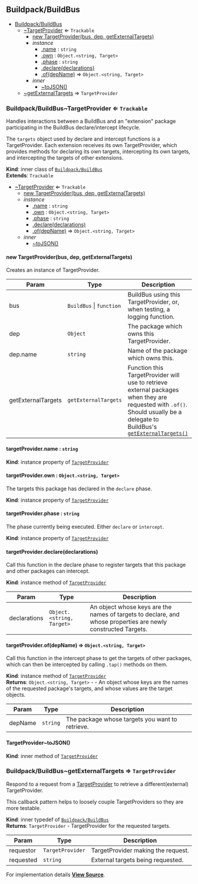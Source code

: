 <a name="module_Buildpack/BuildBus" id="module_Buildpack/BuildBus"></a>

## Buildpack/BuildBus

- [Buildpack/BuildBus](#module_Buildpack/BuildBus)
  - [~TargetProvider](#module_Buildpack/BuildBus..TargetProvider) ⇐ `Trackable`
    - [new TargetProvider(bus, dep, getExternalTargets)](#new_module_Buildpack/BuildBus..TargetProvider_new)
    - _instance_
      - [.name](#module_Buildpack/BuildBus..TargetProvider+name) : `string`
      - [.own](#module_Buildpack/BuildBus..TargetProvider+own) : `Object.<string, Target>`
      - [.phase](#module_Buildpack/BuildBus..TargetProvider+phase) : `string`
      - [.declare(declarations)](#module_Buildpack/BuildBus..TargetProvider+declare)
      - [.of(depName)](#module_Buildpack/BuildBus..TargetProvider+of) ⇒ `Object.<string, Target>`
    - _inner_
      - [~toJSON()](#module_Buildpack/BuildBus..TargetProvider..toJSON)
  - [~getExternalTargets](#module_Buildpack/BuildBus..getExternalTargets) ⇒ `TargetProvider`

<a name="module_Buildpack/BuildBus..TargetProvider" id="module_Buildpack/BuildBus..TargetProvider"></a>

### Buildpack/BuildBus~TargetProvider ⇐ `Trackable`

Handles interactions between a BuildBus and an "extension" package
participating in the BuildBus declare/intercept lifecycle.

The `targets` object used by declare and intercept functions is a TargetProvider.
Each extension receives its own TargetProvider, which provides methods for
declaring its own targets, intercepting its own targets, and intercepting the
targets of other extensions.

**Kind**: inner class of [`Buildpack/BuildBus`](#module_Buildpack/BuildBus)  
**Extends**: `Trackable`

- [~TargetProvider](#module_Buildpack/BuildBus..TargetProvider) ⇐ `Trackable`
  - [new TargetProvider(bus, dep, getExternalTargets)](#new_module_Buildpack/BuildBus..TargetProvider_new)
  - _instance_
    - [.name](#module_Buildpack/BuildBus..TargetProvider+name) : `string`
    - [.own](#module_Buildpack/BuildBus..TargetProvider+own) : `Object.<string, Target>`
    - [.phase](#module_Buildpack/BuildBus..TargetProvider+phase) : `string`
    - [.declare(declarations)](#module_Buildpack/BuildBus..TargetProvider+declare)
    - [.of(depName)](#module_Buildpack/BuildBus..TargetProvider+of) ⇒ `Object.<string, Target>`
  - _inner_
    - [~toJSON()](#module_Buildpack/BuildBus..TargetProvider..toJSON)

<a name="new_module_Buildpack/BuildBus..TargetProvider_new" id="new_module_Buildpack/BuildBus..TargetProvider_new"></a>

#### new TargetProvider(bus, dep, getExternalTargets)

Creates an instance of TargetProvider.

| Param              | Type                     | Description                                                                                                                                                                                                                                                                                             |
| ------------------ | ------------------------ | ------------------------------------------------------------------------------------------------------------------------------------------------------------------------------------------------------------------------------------------------------------------------------------------------------- |
| bus                | `BuildBus` \| `function` | BuildBus using this TargetProvider, or, when testing, a logging function.                                                                                                                                                                                                                               |
| dep                | `Object`                 | The package which owns this TargetProvider.                                                                                                                                                                                                                                                             |
| dep.name           | `string`                 | Name of the package which owns this.                                                                                                                                                                                                                                                                    |
| getExternalTargets | `getExternalTargets`     | Function this TargetProvider will use to retrieve external packages when they are requested with `.of()`. Should usually be a delegate to BuildBus's [`getExternalTargets()`](http://pwastudio.io/pwa-buildpack/reference/buildbus/targetprovider/#buildpackbuildbusgetexternaltargets--targetprovider) |

<a name="module_Buildpack/BuildBus..TargetProvider+name" id="module_Buildpack/BuildBus..TargetProvider+name"></a>

#### targetProvider.name : `string`

**Kind**: instance property of [`TargetProvider`](#module_Buildpack/BuildBus..TargetProvider)  
<a name="module_Buildpack/BuildBus..TargetProvider+own" id="module_Buildpack/BuildBus..TargetProvider+own"></a>

#### targetProvider.own : `Object.<string, Target>`

The targets this package has declared in the `declare` phase.

**Kind**: instance property of [`TargetProvider`](#module_Buildpack/BuildBus..TargetProvider)  
<a name="module_Buildpack/BuildBus..TargetProvider+phase" id="module_Buildpack/BuildBus..TargetProvider+phase"></a>

#### targetProvider.phase : `string`

The phase currently being executed. Either `declare` or `intercept`.

**Kind**: instance property of [`TargetProvider`](#module_Buildpack/BuildBus..TargetProvider)  
<a name="module_Buildpack/BuildBus..TargetProvider+declare" id="module_Buildpack/BuildBus..TargetProvider+declare"></a>

#### targetProvider.declare(declarations)

Call this function in the declare phase to register targets that this package and
other packages can intercept.

**Kind**: instance method of [`TargetProvider`](#module_Buildpack/BuildBus..TargetProvider)

| Param        | Type                      | Description                                                                                                   |
| ------------ | ------------------------- | ------------------------------------------------------------------------------------------------------------- |
| declarations | `Object.<string, Target>` | An object whose keys are the names of targets to declare, and whose properties are newly constructed Targets. |

<a name="module_Buildpack/BuildBus..TargetProvider+of" id="module_Buildpack/BuildBus..TargetProvider+of"></a>

#### targetProvider.of(depName) ⇒ `Object.<string, Target>`

Call this function in the intercept phase to get the targets of other packages, which
can then be intercepted by calling `.tap()` methods on them.

**Kind**: instance method of [`TargetProvider`](#module_Buildpack/BuildBus..TargetProvider)  
**Returns**: `Object.<string, Target>` - - An object whose keys are the names
of the requested package's targets, and whose values are the target
objects.

| Param   | Type     | Description                                     |
| ------- | -------- | ----------------------------------------------- |
| depName | `string` | The package whose targets you want to retrieve. |

<a name="module_Buildpack/BuildBus..TargetProvider..toJSON" id="module_Buildpack/BuildBus..TargetProvider..toJSON"></a>

#### TargetProvider~toJSON()

**Kind**: inner method of [`TargetProvider`](#module_Buildpack/BuildBus..TargetProvider)  
<a name="module_Buildpack/BuildBus..getExternalTargets" id="module_Buildpack/BuildBus..getExternalTargets"></a>

### Buildpack/BuildBus~getExternalTargets ⇒ `TargetProvider`

Respond to a request from a [TargetProvider](https://pwastudio.io/pwa-buildpack/reference/buildbus/targetprovider/)
to retrieve a different(external) TargetProvider.

This callback pattern helps to loosely couple TargetProviders so
they are more testable.

**Kind**: inner typedef of [`Buildpack/BuildBus`](#module_Buildpack/BuildBus)  
**Returns**: `TargetProvider` - TargetProvider for the requested targets.

| Param     | Type             | Description                        |
| --------- | ---------------- | ---------------------------------- |
| requestor | `TargetProvider` | TargetProvider making the request. |
| requested | `string`         | External targets being requested.  |

For implementation details [**View Source**](https://github.com/magento/pwa-studio/blob/develop/packages/pwa-buildpack/lib/BuildBus/TargetProvider.js).
